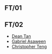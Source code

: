 ## FT/01

## FT/02
- [Dean Tan](https://deantanwj.github.io/DFAB-/)
- [Gabriel Asaween](https://gabriel-as.github.io/EP1000-SP/)
- [Christopher Teng](https://eatshitandgrowstrong.github.io/hub/)
